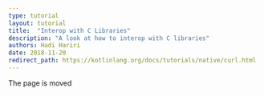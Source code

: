 ```yaml
---
type: tutorial
layout: tutorial
title:  "Interop with C Libraries"
description: "A look at how to interop with C libraries"
authors: Hadi Hariri 
date: 2018-11-20
redirect_path: https://kotlinlang.org/docs/tutorials/native/curl.html
---
```



The page is moved
